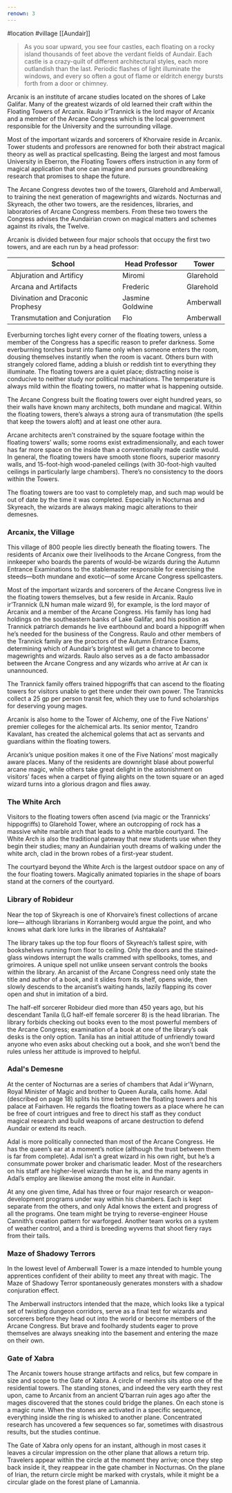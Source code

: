 ```yaml
---
renown: 3
---
```

#location #village [[Aundair]]

> As you soar upward, you see four castles, each floating on a rocky island thousands of feet above the verdant fields of Aundair. Each castle is a crazy-quilt of different architectural styles, each more outlandish than the last. Periodic flashes of light illuminate the windows, and every so often a gout of flame or eldritch energy bursts forth from a door or chimney.

Arcanix is an institute of arcane studies located on the shores of Lake Galifar. Many of the greatest wizards of old learned their craft within the Floating Towers of Arcanix. Raulo ir’Trannick is the lord mayor of Arcanix and a member of the Arcane Congress which is the local government responsible for the University and the surrounding village.

Most of the important wizards and sorcerers of Khorvaire reside in Arcanix. Tower students and professors are renowned for both their abstract magical theory as well as practical spellcasting. Being the largest and most famous University in Eberron, the Floating Towers offers instruction in any form of magical application that one can imagine and pursues groundbreaking research that promises to shape the future.

The Arcane Congress devotes two of the towers, Glarehold and Amberwall, to training the next generation of magewrights and wizards. Nocturnas and Skyreach, the other two towers, are the residences, libraries, and laboratories of Arcane Congress members. From these two towers the Congress advises the Aundairian crown on magical matters and schemes against its rivals, the Twelve.

Arcanix is divided between four major schools that occupy the first two towers, and are each run by a head professor:

| School | Head Professor | Tower |
| --- | --- | --- |
| Abjuration and Artificy | Miromi | Glarehold |
| Arcana and Artifacts | Frederic | Glarehold |
| Divination and Draconic Prophesy | Jasmine Goldwine | Amberwall |
| Transmutation and Conjuration | Flo | Amberwall |

Everburning torches light every corner of the floating towers, unless a member of the Congress has a specific reason to prefer darkness. Some everburning torches burst into flame only when someone enters the room, dousing themselves instantly when the room is vacant. Others burn with strangely colored flame, adding a bluish or reddish tint to everything they illuminate. The floating towers are a quiet place; distracting noise is conducive to neither study nor political machinations. The temperature is always mild within the floating towers, no matter what is happening outside.

The Arcane Congress built the floating towers over eight hundred years, so their walls have known many architects, both mundane and magical. Within the floating towers, there’s always a strong aura of transmutation (the spells that keep the towers aloft) and at least one other aura.

Arcane architects aren’t constrained by the square footage within the floating towers’ walls; some rooms exist extradimensionally, and each tower has far more space on the inside than a conventionally made castle would. In general, the floating towers have smooth stone floors, superior masonry walls, and 15-foot-high wood-paneled ceilings (with 30-foot-high vaulted ceilings in particularly large chambers). There’s no consistency to the doors within the Towers.

The floating towers are too vast to completely map, and such map would be out of date by the time it was completed. Especially in Nocturnas and Skyreach, the wizards are always making magic alterations to their demesnes.

### Arcanix, the Village

This village of 800 people lies directly beneath the floating towers. The residents of Arcanix owe their livelihoods to the Arcane Congress, from the innkeeper who boards the parents of would-be wizards during the Autumn Entrance Examinations to the stablemaster responsible for exercising the steeds—both mundane and exotic—of some Arcane Congress spellcasters.

Most of the important wizards and sorcerers of the Arcane Congress live in the floating towers themselves, but a few reside in Arcanix. Raulo ir’Trannick (LN human male wizard 9), for example, is the lord mayor of Arcanix and a member of the Arcane Congress. His family has long had holdings on the southeastern banks of Lake Galifar, and his position as Trannick patriarch demands he live earthbound and board a hippogriff when he’s needed for the business of the Congress. Raulo and other members of the Trannick family are the proctors of the Autumn Entrance Exams, determining which of Aundair’s brightest will get a chance to become magewrights and wizards. Raulo also serves as a de facto ambassador between the Arcane Congress and any wizards who arrive at Ar can ix unannounced.

The Trannick family offers trained hippogriffs that can ascend to the floating towers for visitors unable to get there under their own power. The Trannicks collect a 25 gp per person transit fee, which they use to fund scholarships for deserving young mages.

Arcanix is also home to the Tower of Alchemy, one of the Five Nations’ premier colleges for the alchemical arts. Its senior mentor, Tzandro Kavalant, has created the alchemical golems that act as servants and guardians within the floating towers.

Arcanix’s unique position makes it one of the Five Nations’ most magically aware places. Many of the residents are downright blasé about powerful arcane magic, while others take great delight in the astonishment on visitors’ faces when a carpet of flying alights on the town square or an aged wizard turns into a glorious dragon and flies away.

### The White Arch

Visitors to the floating towers often ascend (via magic or the Trannicks’ hippogriffs) to Glarehold Tower, where an outcropping of rock has a massive white marble arch that leads to a white marble courtyard. The White Arch is also the traditional gateway that new students use when they begin their studies; many an Aundairian youth dreams of walking under the white arch, clad in the brown robes of a first-year student.

The courtyard beyond the White Arch is the largest outdoor space on any of the four floating towers. Magically animated topiaries in the shape of boars stand at the corners of the courtyard.

### Library of Robideur

Near the top of Skyreach is one of Khorvaire’s finest collections of arcane lore— although librarians in Korranberg would argue the point, and who knows what dark lore lurks in the libraries of Ashtakala?

The library takes up the top four floors of Skyreach’s tallest spire, with bookshelves running from floor to ceiling. Only the doors and the stained-glass windows interrupt the walls crammed with spellbooks, tomes, and grimoires. A unique spell not unlike unseen servant controls the books within the library. An arcanist of the Arcane Congress need only state the title and author of a book, and it slides from its shelf, opens wide, then slowly descends to the arcanist’s waiting hands, lazily flapping its cover open and shut in imitation of a bird.

The half-elf sorcerer Robideur died more than 450 years ago, but his descendant Tanila (LG half-elf female sorcerer 8) is the head librarian. The library forbids checking out books even to the most powerful members of the Arcane Congress; examination of a book at one of the library’s oak desks is the only option. Tanila has an initial attitude of unfriendly toward anyone who even asks about checking out a book, and she won’t bend the rules unless her attitude is improved to helpful.

### Adal's Demesne

At the center of Nocturnas are a series of chambers that Adal ir'Wynarn, Royal Minister of Magic and brother to Queen Aurala, calls home. Adal (described on page 18) splits his time between the floating towers and his palace at Fairhaven. He regards the floating towers as a place where he can be free of court intrigues and free to direct his staff as they conduct magical research and build weapons of arcane destruction to defend Aundair or extend its reach.

Adal is more politically connected than most of the Arcane Congress. He has the queen’s ear at a moment’s notice (although the trust between them is far from complete). Adal isn’t a great wizard in his own right, but he’s a consummate power broker and charismatic leader. Most of the researchers on his staff are higher-level wizards than he is, and the many agents in Adal’s employ are likewise among the most elite in Aundair.

At any one given time, Adal has three or four major research or weapon-development programs under way within his chambers. Each is kept separate from the others, and only Adal knows the extent and progress of all the programs. One team might be trying to reverse-engineer House Cannith’s creation pattern for warforged. Another team works on a system of weather control, and a third is breeding wyverns that shoot fiery rays from their tails.

### Maze of Shadowy Terrors

In the lowest level of Amberwall Tower is a maze intended to humble young apprentices confident of their ability to meet any threat with magic. The Maze of Shadowy Terror spontaneously generates monsters with a shadow conjuration effect.

The Amberwall instructors intended that the maze, which looks like a typical set of twisting dungeon corridors, serve as a final test for wizards and sorcerers before they head out into the world or become members of the Arcane Congress. But brave and foolhardy students eager to prove themselves are always sneaking into the basement and entering the maze on their own.

### Gate of Xabra

The Arcanix towers house strange artifacts and relics, but few compare in size and scope to the Gate of Xabra. A circle of menhirs sits atop one of the residential towers. The standing stones, and indeed the very earth they rest upon, came to Arcanix from an ancient Q’barran ruin ages ago after the mages discovered that the stones could bridge the planes. On each stone is a magic rune. When the stones are activated in a specific sequence, everything inside the ring is whisked to another plane. Concentrated research has uncovered a few sequences so far, sometimes with disastrous results, but the studies continue.

The Gate of Xabra only opens for an instant, although in most cases it leaves a circular impression on the other plane that allows a return trip. Travelers appear within the circle at the moment they arrive; once they step back inside it, they reappear in the gate chamber in Nocturnas. On the plane of Irian, the return circle might be marked with crystals, while it might be a circular glade on the forest plane of Lamannia.